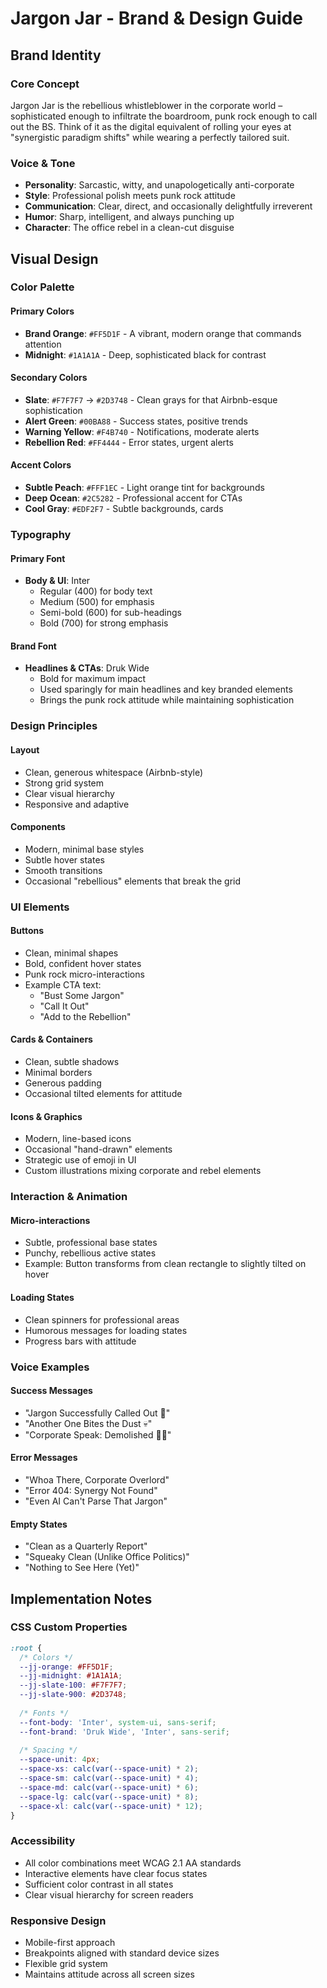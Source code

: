 # Jargon Jar - Brand & Design Guide

## Brand Identity

### Core Concept
Jargon Jar is the rebellious whistleblower in the corporate world – sophisticated enough to infiltrate the boardroom, punk rock enough to call out the BS. Think of it as the digital equivalent of rolling your eyes at "synergistic paradigm shifts" while wearing a perfectly tailored suit.

### Voice & Tone
- **Personality**: Sarcastic, witty, and unapologetically anti-corporate
- **Style**: Professional polish meets punk rock attitude
- **Communication**: Clear, direct, and occasionally delightfully irreverent
- **Humor**: Sharp, intelligent, and always punching up
- **Character**: The office rebel in a clean-cut disguise

## Visual Design

### Color Palette

#### Primary Colors
- **Brand Orange**: `#FF5D1F` - A vibrant, modern orange that commands attention
- **Midnight**: `#1A1A1A` - Deep, sophisticated black for contrast

#### Secondary Colors
- **Slate**: `#F7F7F7` → `#2D3748` - Clean grays for that Airbnb-esque sophistication
- **Alert Green**: `#00BA88` - Success states, positive trends
- **Warning Yellow**: `#F4B740` - Notifications, moderate alerts
- **Rebellion Red**: `#FF4444` - Error states, urgent alerts

#### Accent Colors
- **Subtle Peach**: `#FFF1EC` - Light orange tint for backgrounds
- **Deep Ocean**: `#2C5282` - Professional accent for CTAs
- **Cool Gray**: `#EDF2F7` - Subtle backgrounds, cards

### Typography

#### Primary Font
- **Body & UI**: Inter
  - Regular (400) for body text
  - Medium (500) for emphasis
  - Semi-bold (600) for sub-headings
  - Bold (700) for strong emphasis

#### Brand Font
- **Headlines & CTAs**: Druk Wide
  - Bold for maximum impact
  - Used sparingly for main headlines and key branded elements
  - Brings the punk rock attitude while maintaining sophistication

### Design Principles

#### Layout
- Clean, generous whitespace (Airbnb-style)
- Strong grid system
- Clear visual hierarchy
- Responsive and adaptive

#### Components
- Modern, minimal base styles
- Subtle hover states
- Smooth transitions
- Occasional "rebellious" elements that break the grid

### UI Elements

#### Buttons
- Clean, minimal shapes
- Bold, confident hover states
- Punk rock micro-interactions
- Example CTA text:
  - "Bust Some Jargon"
  - "Call It Out"
  - "Add to the Rebellion"

#### Cards & Containers
- Clean, subtle shadows
- Minimal borders
- Generous padding
- Occasional tilted elements for attitude

#### Icons & Graphics
- Modern, line-based icons
- Occasional "hand-drawn" elements
- Strategic use of emoji in UI
- Custom illustrations mixing corporate and rebel elements

### Interaction & Animation

#### Micro-interactions
- Subtle, professional base states
- Punchy, rebellious active states
- Example: Button transforms from clean rectangle to slightly tilted on hover

#### Loading States
- Clean spinners for professional areas
- Humorous messages for loading states
- Progress bars with attitude

### Voice Examples

#### Success Messages
- "Jargon Successfully Called Out 🎯"
- "Another One Bites the Dust 💀"
- "Corporate Speak: Demolished 🏴‍☠️"

#### Error Messages
- "Whoa There, Corporate Overlord"
- "Error 404: Synergy Not Found"
- "Even AI Can't Parse That Jargon"

#### Empty States
- "Clean as a Quarterly Report"
- "Squeaky Clean (Unlike Office Politics)"
- "Nothing to See Here (Yet)"

## Implementation Notes

### CSS Custom Properties
```css
:root {
  /* Colors */
  --jj-orange: #FF5D1F;
  --jj-midnight: #1A1A1A;
  --jj-slate-100: #F7F7F7;
  --jj-slate-900: #2D3748;
  
  /* Fonts */
  --font-body: 'Inter', system-ui, sans-serif;
  --font-brand: 'Druk Wide', 'Inter', sans-serif;
  
  /* Spacing */
  --space-unit: 4px;
  --space-xs: calc(var(--space-unit) * 2);
  --space-sm: calc(var(--space-unit) * 4);
  --space-md: calc(var(--space-unit) * 6);
  --space-lg: calc(var(--space-unit) * 8);
  --space-xl: calc(var(--space-unit) * 12);
}
```

### Accessibility
- All color combinations meet WCAG 2.1 AA standards
- Interactive elements have clear focus states
- Sufficient color contrast in all states
- Clear visual hierarchy for screen readers

### Responsive Design
- Mobile-first approach
- Breakpoints aligned with standard device sizes
- Flexible grid system
- Maintains attitude across all screen sizes 